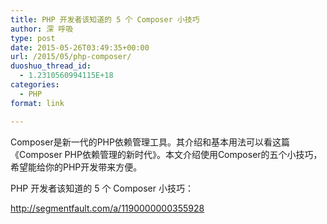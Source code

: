 ```yaml
---
title: PHP 开发者该知道的 5 个 Composer 小技巧
author: 深 呼吸
type: post
date: 2015-05-26T03:49:35+00:00
url: /2015/05/php-composer/
duoshuo_thread_id:
  - 1.2310560994115E+18
categories:
  - PHP
format: link

---
```

Composer是新一代的PHP依赖管理工具。其介绍和基本用法可以看这篇《Composer PHP依赖管理的新时代》。本文介绍使用Composer的五个小技巧，希望能给你的PHP开发带来方便。

PHP 开发者该知道的 5 个 Composer 小技巧：

<a href="http://segmentfault.com/a/1190000000355928" target="_blank" rel="nofollow">http://segmentfault.com/a/1190000000355928</a>